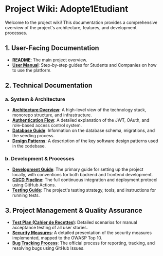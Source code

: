 # Project Wiki: Adopte1Etudiant

Welcome to the project wiki! This documentation provides a comprehensive overview of the project's architecture, features, and development processes.

## 1. User-Facing Documentation

-   **[README](../README.md)**: The main project overview.
-   **[User Manual](User-Manual.md)**: Step-by-step guides for Students and Companies on how to use the platform.

## 2. Technical Documentation

### a. System & Architecture

-   **[Architecture Overview](Architecture.md)**: A high-level view of the technology stack, monorepo structure, and infrastructure.
-   **[Authentication Flow](Authentication.md)**: A detailed explanation of the JWT, OAuth, and role-based access control system.
-   **[Database Guide](Database-Guide.md)**: Information on the database schema, migrations, and the seeding process.
-   **[Design Patterns](Design-Patterns.md)**: A description of the key software design patterns used in the codebase.

### b. Development & Processes

-   **[Development Guide](Development-Guide.md)**: The primary guide for setting up the project locally, with conventions for both backend and frontend development.
-   **[CI/CD Pipeline](CI-CD.md)**: The full continuous integration and deployment protocol using GitHub Actions.
-   **[Testing Guide](Testing-Guide.md)**: The project's testing strategy, tools, and instructions for running tests.

## 3. Project Management & Quality Assurance

-   **[Test Plan (Cahier de Recettes)](Test-Plan.md)**: Detailed scenarios for manual acceptance testing of all user stories.
-   **[Security Measures](Security.md)**: A detailed presentation of the security measures implemented, mapped to the OWASP Top 10.
-   **[Bug Tracking Process](Bug-Tracking-Process.md)**: The official process for reporting, tracking, and resolving bugs using GitHub Issues.
